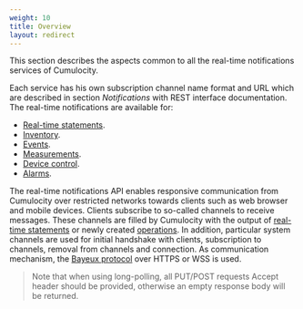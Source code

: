 ```yaml
---
weight: 10
title: Overview
layout: redirect
---
```


This section describes the aspects common to all the real-time notifications services of Cumulocity.

Each service has his own subscription channel name format and URL which are described in section *Notifications* with REST interface documentation. The real-time notifications are available for:

-   [Real-time statements](/guides/reference/real-time-statements#notifications).
-   [Inventory](/guides/reference/inventory).
-   [Events](/guides/reference/events).
-   [Measurements](/guides/reference/measurements).
-   [Device control](/guides/reference/device-control).
-   [Alarms](/guides/reference/alarms).

The real-time notifications API enables responsive communication from Cumulocity over restricted networks towards clients such as web browser and mobile devices. Clients subscribe to so-called channels to receive messages. These channels are filled by Cumulocity with the output of [real-time statements](/guides/reference/real-time-statements) or newly created [operations](/guides/reference/device-control). In addition, particular system channels are used for initial handshake with clients, subscription to channels, removal from channels and connection. As communication mechanism, the [Bayeux protocol](https://docs.cometd.org/current/reference/#_concepts_bayeux_protocol) over HTTPS or WSS is used.

> Note that when using long-polling, all PUT/POST requests Accept header should be provided, otherwise an empty response body will be returned.

